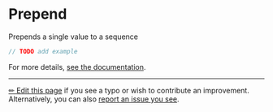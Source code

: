 # Prepend

Prepends a single value to a sequence

```c# --destination-file ../code/Program.cs --region statements --project ../code/TryMoreLinq.csproj
// TODO add example
```

For more details, [see the documentation][doc].

---

[&#x270F; Edit this page][edit] if you see a typo or wish to contribute an
improvement. Alternatively, you can also [report an issue you see][issue].


[edit]: https://github.com/morelinq/try/edit/master/m/prepend.md
[issue]: https://github.com/morelinq/try/issues/new?title=Prepend
[doc]: https://morelinq.github.io/3.1/ref/api/html/M_MoreLinq_MoreEnumerable_Prepend__1.htm
